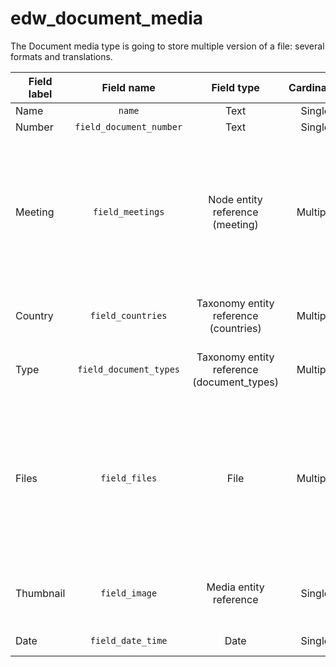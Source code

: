 # edw_document_media

The Document media type is going to store multiple version of a file: several formats and translations.

| Field label |       Field name        |                 Field type                 | Cardinality |    Required     |                  Translatable                  |             Widget             |                                                                                                                            Notes |
|-------------|:-----------------------:|:------------------------------------------:|:-----------:|:---------------:|:----------------------------------------------:|:------------------------------:|---------------------------------------------------------------------------------------------------------------------------------:|
| Name        |         `name`          |                    Text                    |   Single    |       Yes       |                      Yes                       |           Text field           |                                                                                                                         Built-in |
| Number      | `field_document_number` |                    Text                    |   Single    |       No        |                       No                       |                                |                                                                                                                       Text field | |
| Meeting     |    `field_meetings`     |      Node entity reference (meeting)       |  Multiple   |       No        |                       No                       |         Entity browser         |                                       A document can be related to more meetings. Entity browser to a view on meeting type ExCom |
| Country     |    `field_countries`    |   Taxonomy entity reference (countries)    |  Multiple   |       No        |                       No                       |         Chosen/Similar         |                                                                                                  Reference to Countries taxonomy |
| Type        | `field_document_types`  | Taxonomy entity reference (document_types) |  Multiple   |       Yes       |                       No                       |         Chosen/Similar         |                                                                                                      Reference to taxonomy terms |
| Files       |      `field_files`      |                    File                    |  Multiple   |       No        |                      Yes                       | Select file / Drag & drop area | Supports: DOC, DOCX, PDF, XLS, XLSX. File field allows the content manager to enter `Description` for the file (Private storage) |
| Thumbnail   |      `field_image`      |           Media entity reference           |   Single    |       No        | No (Media type should have multilingual image) |         Media library          |                                                                                                        Optional, could be hidden | |
| Date        |    `field_date_time`    |                    Date                    |   Single    | Yes (automatic) |                      Yes                       |        HTML 5 calendar         |                                                                                                                                  |